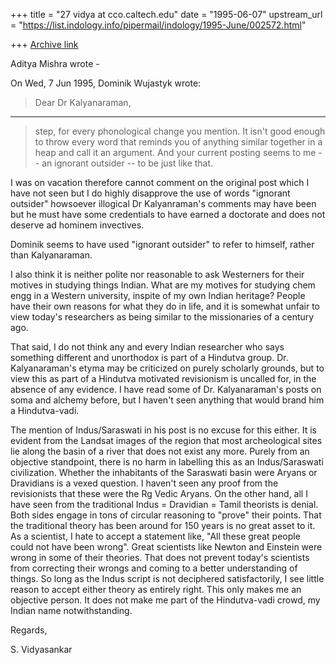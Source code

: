 +++
title = "27 vidya at cco.caltech.edu"
date = "1995-06-07"
upstream_url = "https://list.indology.info/pipermail/indology/1995-June/002572.html"

+++
[Archive link](https://list.indology.info/pipermail/indology/1995-June/002572.html)

> 

Aditya Mishra wrote - 

> 
On Wed, 7 Jun 1995, Dominik Wujastyk wrote:
> Dear Dr Kalyanaraman,
---
> step, for every phonological change you mention.  It isn't good enough
> to throw every word that reminds you of anything similar together in a heap
> and call it an argument.  And your current posting seems to me --
> an ignorant outsider -- to be just like that.

I was on vacation therefore cannot comment on the original post which I
have not seen but I do highly disapprove the use of words "ignorant outsider"
howsoever illogical Dr Kalyanraman's comments may have been but he must have
some credentials to have earned a doctorate and does not deserve ad
hominem invectives.
> 


Dominik seems to have used "ignorant outsider" to refer to himself, rather
than Kalyanaraman. 

I also think it is neither polite nor reasonable to ask Westerners for their
motives in studying things Indian. What are my motives for studying 
chem engg in a Western university, inspite of my own Indian heritage? People
have their own reasons for what they do in life, and it is somewhat unfair
to view today's researchers as being similar to the missionaries of a century
ago. 

That said, I do not think any and every Indian researcher who says something
different and unorthodox is part of a Hindutva group. Dr. Kalyanaraman's 
etyma may be criticized on purely scholarly grounds, but to view this as part
of a Hindutva motivated revisionism is uncalled for, in the absence of any
evidence. I have read some of Dr. Kalyanaraman's posts on soma and alchemy
before, but I haven't seen anything that would brand him a Hindutva-vadi. 

The mention of Indus/Saraswati in his post is no excuse for this either. It
is evident from the Landsat images of the region that most archeological 
sites lie along the basin of a river that does not exist any more. Purely 
from an objective standpoint, there is no harm in labelling this as an
Indus/Saraswati civilization. Whether the inhabitants of the Saraswati basin
were Aryans or Dravidians is a vexed question. I haven't seen any proof from
the revisionists that these were the Rg Vedic Aryans. On the other hand, all
I have seen from the traditional Indus = Dravidian = Tamil theorists is 
denial. Both sides engage in tons of circular reasoning to "prove" their
points. That the traditional theory has been around for 150 years is no great
asset to it. As a scientist, I hate to accept a statement like, "All these
great people could not have been wrong". Great scientists like Newton and
Einstein were wrong in some of their theories. That does not prevent today's
scientists from correcting their wrongs and coming to a better understanding
of things. So long as the Indus script is not deciphered satisfactorily, I 
see little reason to accept either theory as entirely right. This only makes
me an objective person. It does not make me part of the Hindutva-vadi crowd,
my Indian name notwithstanding. 

Regards,

S. Vidyasankar






